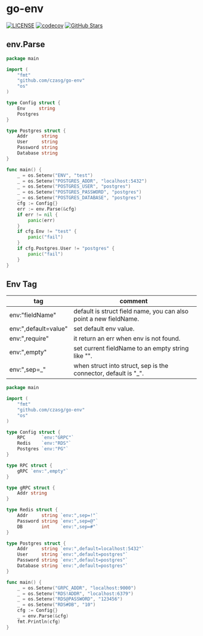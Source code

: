 # go-env
[![LICENSE](https://img.shields.io/github/license/mashape/apistatus.svg?style=flat-square&label=License)](https://github.com/czasg/go-env/blob/master/LICENSE)
[![codecov](https://codecov.io/gh/czasg/go-env/branch/main/graph/badge.svg?token=OkiSH6DMqf)](https://codecov.io/gh/czasg/go-env)
[![GitHub Stars](https://img.shields.io/github/stars/czasg/go-env.svg?style=flat-square&label=Stars&logo=github)](https://github.com/czasg/go-env/stargazers)

## env.Parse
```go
package main

import (
	"fmt"
	"github.com/czasg/go-env"
	"os"
)

type Config struct {
	Env     string
	Postgres
}

type Postgres struct {
	Addr     string
	User     string
	Password string
	Database string
}

func main() {
	_ = os.Setenv("ENV", "test")
	_ = os.Setenv("POSTGRES_ADDR", "localhost:5432")
	_ = os.Setenv("POSTGRES_USER", "postgres")
	_ = os.Setenv("POSTGRES_PASSWORD", "postgres")
	_ = os.Setenv("POSTGRES_DATABASE", "postgres")
	cfg := Config{}
	err := env.Parse(&cfg)
	if err != nil {
		panic(err)
	}
	if cfg.Env != "test" {
		panic("fail")
	}
	if cfg.Postgres.User != "postgres" {
		panic("fail")
	}
}
```

## Env Tag
|tag|comment|
|---|---|
|env:"fieldName"|default is struct field name, you can also point a new fieldName.|
|env:",default=value"|set default env value.|
|env:",require"|it return an err when env is not found.|
|env:",empty"|set current fieldName to an empty string like "".|
|env:",sep=_"|when struct into struct, sep is the connector, default is "_".|

```go
package main

import (
	"fmt"
	"github.com/czasg/go-env"
	"os"
)

type Config struct {
	RPC      `env:"GRPC"`
	Redis    `env:"RDS"`
	Postgres `env:"PG"`
}

type RPC struct {
	gRPC `env:",empty"`
}

type gRPC struct {
	Addr string
}

type Redis struct {
	Addr     string `env:",sep=!"`
	Password string `env:",sep=@"`
	DB       int    `env:",sep=#"`
}

type Postgres struct {
	Addr     string `env:",default=localhost:5432"`
	User     string `env:",default=postgres"`
	Password string `env:",default=postgres"`
	Database string `env:",default=postgres"`
}

func main() {
	_ = os.Setenv("GRPC_ADDR", "localhost:9000")
	_ = os.Setenv("RDS!ADDR", "localhost:6379")
	_ = os.Setenv("RDS@PASSWORD", "123456")
	_ = os.Setenv("RDS#DB", "10")
	cfg := Config{}
	_ = env.Parse(&cfg)
	fmt.Println(cfg)
}
```
